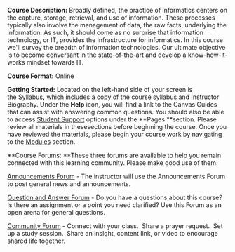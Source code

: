 **Course Description:** Broadly defined, the practice of informatics centers on the capture, storage, retrieval, and use of information. These processes typically also involve the management of data, the raw facts, underlying the information. As such, it should come as no surprise that information technology, or IT, provides the infrastructure for informatics. In this course we'll survey the breadth of information technologies. Our ultimate objective is to become conversant in the state-of-the-art and develop a know-how-it-works mindset towards IT.


**Course Format:** Online


**Getting Started:** Located on the left-hand side of your screen is the [Syllabus](https://samford.instructure.com/courses/2599/assignments/syllabus)**,** which includes a copy of the course syllabus and Instructor Biography. Under the **Help** icon, you will find a link to the Canvas Guides that can assist with answering common questions. You should also be able to access [Student Support](https://samford.instructure.com/courses/2599/pages/student-support) options under the **Pages **section. Please review all materials in thesesections before beginning the course. Once you have reviewed the materials, please begin your course work by navigating to the [Modules](https://samford.instructure.com/courses/2599/modules) section.


**Course Forums: **These three forums are available to help you remain connected with this learning community. Please make good use of them.

[Announcements Forum](https://samford.instructure.com/courses/2599/announcements) - The instructor will use the Announcements Forum to post general news and announcements.

[Question and Answer Forum](https://samford.instructure.com/courses/2599/discussion_topics/1748) - Do you have a questions about this course? Is there an assignment or a point you need clarified? Use this Forum as an open arena for general questions.

[Community Forum](https://samford.instructure.com/courses/2599/discussion_topics/1747) - Connect with your class.  Share a prayer request.  Set up a study session.  Share an insight, content link, or video to encourage shared life together.
